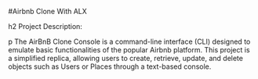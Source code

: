 #Airbnb Clone With ALX

h2 Project Description:

p The AirBnB Clone Console is a command-line interface (CLI) designed to emulate basic functionalities of the popular Airbnb platform. This project is a simplified replica, allowing users to create, retrieve, update, and delete objects such as Users or Places through a text-based console.
